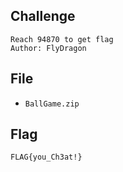 ## Challenge
```
Reach 94870 to get flag  
Author: FlyDragon
```
## File
- `BallGame.zip`
## Flag
```
FLAG{you_Ch3at!}
```
